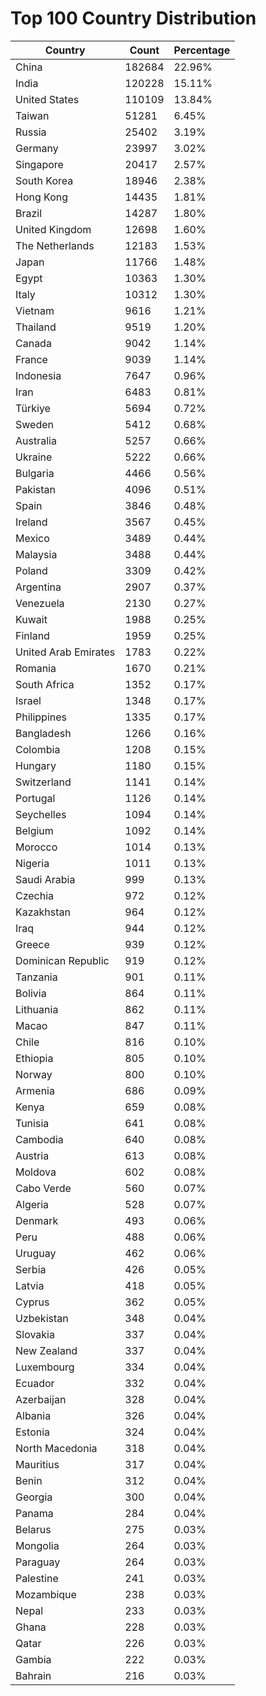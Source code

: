 # Top 100 Country Distribution
| Country | Count | Percentage |
|----|----|----|
| China | 182684 | 22.96% |
| India | 120228 | 15.11% |
| United States | 110109 | 13.84% |
| Taiwan | 51281 | 6.45% |
| Russia | 25402 | 3.19% |
| Germany | 23997 | 3.02% |
| Singapore | 20417 | 2.57% |
| South Korea | 18946 | 2.38% |
| Hong Kong | 14435 | 1.81% |
| Brazil | 14287 | 1.80% |
| United Kingdom | 12698 | 1.60% |
| The Netherlands | 12183 | 1.53% |
| Japan | 11766 | 1.48% |
| Egypt | 10363 | 1.30% |
| Italy | 10312 | 1.30% |
| Vietnam | 9616 | 1.21% |
| Thailand | 9519 | 1.20% |
| Canada | 9042 | 1.14% |
| France | 9039 | 1.14% |
| Indonesia | 7647 | 0.96% |
| Iran | 6483 | 0.81% |
| Türkiye | 5694 | 0.72% |
| Sweden | 5412 | 0.68% |
| Australia | 5257 | 0.66% |
| Ukraine | 5222 | 0.66% |
| Bulgaria | 4466 | 0.56% |
| Pakistan | 4096 | 0.51% |
| Spain | 3846 | 0.48% |
| Ireland | 3567 | 0.45% |
| Mexico | 3489 | 0.44% |
| Malaysia | 3488 | 0.44% |
| Poland | 3309 | 0.42% |
| Argentina | 2907 | 0.37% |
| Venezuela | 2130 | 0.27% |
| Kuwait | 1988 | 0.25% |
| Finland | 1959 | 0.25% |
| United Arab Emirates | 1783 | 0.22% |
| Romania | 1670 | 0.21% |
| South Africa | 1352 | 0.17% |
| Israel | 1348 | 0.17% |
| Philippines | 1335 | 0.17% |
| Bangladesh | 1266 | 0.16% |
| Colombia | 1208 | 0.15% |
| Hungary | 1180 | 0.15% |
| Switzerland | 1141 | 0.14% |
| Portugal | 1126 | 0.14% |
| Seychelles | 1094 | 0.14% |
| Belgium | 1092 | 0.14% |
| Morocco | 1014 | 0.13% |
| Nigeria | 1011 | 0.13% |
| Saudi Arabia | 999 | 0.13% |
| Czechia | 972 | 0.12% |
| Kazakhstan | 964 | 0.12% |
| Iraq | 944 | 0.12% |
| Greece | 939 | 0.12% |
| Dominican Republic | 919 | 0.12% |
| Tanzania | 901 | 0.11% |
| Bolivia | 864 | 0.11% |
| Lithuania | 862 | 0.11% |
| Macao | 847 | 0.11% |
| Chile | 816 | 0.10% |
| Ethiopia | 805 | 0.10% |
| Norway | 800 | 0.10% |
| Armenia | 686 | 0.09% |
| Kenya | 659 | 0.08% |
| Tunisia | 641 | 0.08% |
| Cambodia | 640 | 0.08% |
| Austria | 613 | 0.08% |
| Moldova | 602 | 0.08% |
| Cabo Verde | 560 | 0.07% |
| Algeria | 528 | 0.07% |
| Denmark | 493 | 0.06% |
| Peru | 488 | 0.06% |
| Uruguay | 462 | 0.06% |
| Serbia | 426 | 0.05% |
| Latvia | 418 | 0.05% |
| Cyprus | 362 | 0.05% |
| Uzbekistan | 348 | 0.04% |
| Slovakia | 337 | 0.04% |
| New Zealand | 337 | 0.04% |
| Luxembourg | 334 | 0.04% |
| Ecuador | 332 | 0.04% |
| Azerbaijan | 328 | 0.04% |
| Albania | 326 | 0.04% |
| Estonia | 324 | 0.04% |
| North Macedonia | 318 | 0.04% |
| Mauritius | 317 | 0.04% |
| Benin | 312 | 0.04% |
| Georgia | 300 | 0.04% |
| Panama | 284 | 0.04% |
| Belarus | 275 | 0.03% |
| Mongolia | 264 | 0.03% |
| Paraguay | 264 | 0.03% |
| Palestine | 241 | 0.03% |
| Mozambique | 238 | 0.03% |
| Nepal | 233 | 0.03% |
| Ghana | 228 | 0.03% |
| Qatar | 226 | 0.03% |
| Gambia | 222 | 0.03% |
| Bahrain | 216 | 0.03% |
